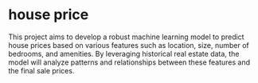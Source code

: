 # house price
This project aims to develop a robust machine learning model to predict house prices based on various features such as location, size, number of bedrooms, and amenities. By leveraging historical real estate data, the model will analyze patterns and relationships between these features and the final sale prices.
